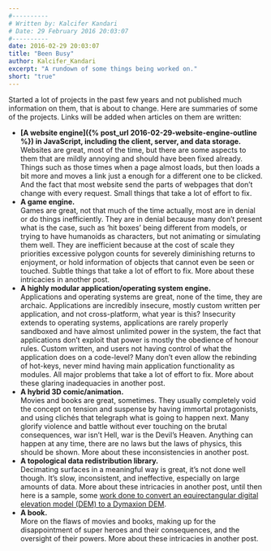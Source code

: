 ```yaml
---
#----------
# Written by: Kalcifer Kandari
# Date: 29 February 2016 20:03:07
#----------
date: 2016-02-29 20:03:07
title: "Been Busy"
author: Kalcifer_Kandari
excerpt: "A rundown of some things being worked on."
short: "true"
---
```


Started a lot of projects in the past few years and not published much information on them, that is about to change. Here are summaries of some of the projects. Links will be added when articles on them are written:

- **[A website engine]({% post_url 2016-02-29-website-engine-outline %}) in JavaScript, including the client, server, and data storage.**  
Websites are great, most of the time, but there are some aspects to them that are mildly annoying and should have been fixed already. Things such as those times when a page almost loads, but then loads a bit more and moves a link just a enough for a different one to be clicked. And the fact that most website send the parts of webpages that don’t change with every request. Small things that take a lot of effort to fix.
- **A game engine.**  
Games are great, not that much of the time actually, most are in denial or do things inefficiently. They are in denial because many don’t present what is the case, such as ‘hit boxes’ being different from models, or trying to have humanoids as characters, but not animating or simulating them well. They are inefficient because at the cost of scale they priorities excessive polygon counts for severely diminishing returns to enjoyment, or hold information of objects that cannot even be seen or touched. Subtle things that take a lot of effort to fix. More about these intricacies in another post.
- **A highly modular application/operating system engine.**  
Applications and operating systems are great, none of the time, they are archaic. Applications are incredibly insecure, mostly custom written per application, and not cross-platform, what year is this? Insecurity extends to operating systems, applications are rarely properly sandboxed and have almost unlimited power in the system, the fact that applications don’t exploit that power is mostly the obedience of honour rules. Custom written, and users not having control of what the application does on a code-level? Many don’t even allow the rebinding of hot-keys, never mind having main application functionality as modules. All major problems that take a lot of effort to fix. More about these glaring inadequacies in another post.
- **A hybrid 3D comic/animation.**  
Movies and books are great, sometimes. They usually completely void the concept on tension and suspense by having immortal protagonists, and using clichés that telegraph what is going to happen next. Many glorify violence and battle without ever touching on the brutal consequences, war isn’t Hell, war is the Devil’s Heaven. Anything can happen at any time, there are no laws but the laws of physics, this should be shown. More about these inconsistencies in another post.
- **A topological data redistribution library.**  
Decimating surfaces in a meaningful way is great, it’s not done well though. It’s slow, inconsistent, and ineffective, especially on large amounts of data. More about these intricacies in another post, until then here is a sample, some [work done to convert an equirectangular digital elevation model (DEM) to a Dymaxion DEM](http://bioticpixels.com/articles/dymaxion/ "bioticpixels.com/articles/dymaxion").
- **A book.**  
More on the flaws of movies and books, making up for the disappointment of super heroes and their consequences, and the oversight of their powers. More about these intricacies in another post.